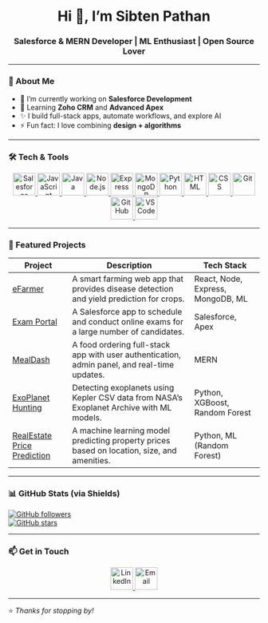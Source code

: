 <!-- HEADER / INTRO -->
<h1 align="center">Hi 👋, I’m Sibten Pathan</h1>
<h3 align="center">Salesforce & MERN Developer | ML Enthusiast | Open Source Lover</h3>

---

### 💼 About Me
- 🔭 I’m currently working on **Salesforce Development**
- 🌱 Learning **Zoho CRM** and **Advanced Apex**
- ✨ I build full-stack apps, automate workflows, and explore AI
- ⚡ Fun fact: I love combining **design + algorithms**

---

### 🛠 Tech & Tools
<p align="center">
  <a href="https://www.salesforce.com/" target="_blank">
    <img src="https://cdn.jsdelivr.net/gh/devicons/devicon/icons/salesforce/salesforce-original.svg" width="45" height="45" alt="Salesforce" />
  </a>
  <a href="https://developer.mozilla.org/en-US/docs/Web/JavaScript" target="_blank">
    <img src="https://skillicons.dev/icons?i=js" width="45" height="45" alt="JavaScript" />
  </a>
  <a href="https://www.java.com/" target="_blank">
    <img src="https://skillicons.dev/icons?i=java" width="45" height="45" alt="Java" />
  </a>
  <a href="https://nodejs.org/" target="_blank">
    <img src="https://skillicons.dev/icons?i=nodejs" width="45" height="45" alt="Node.js" />
  </a>
  <a href="https://expressjs.com/" target="_blank">
    <img src="https://skillicons.dev/icons?i=express" width="45" height="45" alt="Express" />
  </a>
  <a href="https://www.mongodb.com/" target="_blank">
    <img src="https://skillicons.dev/icons?i=mongodb" width="45" height="45" alt="MongoDB" />
  </a>
  <a href="https://www.python.org/" target="_blank">
    <img src="https://skillicons.dev/icons?i=python" width="45" height="45" alt="Python" />
  </a>
  <a href="https://developer.mozilla.org/en-US/docs/Web/HTML" target="_blank">
    <img src="https://skillicons.dev/icons?i=html" width="45" height="45" alt="HTML" />
  </a>
  <a href="https://developer.mozilla.org/en-US/docs/Web/CSS" target="_blank">
    <img src="https://skillicons.dev/icons?i=css" width="45" height="45" alt="CSS" />
  </a>
  <a href="https://git-scm.com/" target="_blank">
    <img src="https://skillicons.dev/icons?i=git" width="45" height="45" alt="Git" />
  </a>
  <a href="https://github.com/" target="_blank">
    <img src="https://skillicons.dev/icons?i=github" width="45" height="45" alt="GitHub" />
  </a>
  <a href="https://code.visualstudio.com/" target="_blank">
    <img src="https://skillicons.dev/icons?i=vscode" width="45" height="45" alt="VS Code" />
  </a>
</p>

---

### 📂 Featured Projects
| Project | Description | Tech Stack |
|---|---|---|
| [eFarmer](https://github.com/SibtenPathan/efarmer) | A smart farming web app that provides disease detection and yield prediction for crops. | React, Node, Express, MongoDB, ML |
| [Exam Portal](https://github.com/SibtenPathan/Exam-Portal) | A Salesforce app to schedule and conduct online exams for a large number of candidates. | Salesforce, Apex |
| [MealDash](https://github.com/SibtenPathan/MealDash) | A food ordering full-stack app with user authentication, admin panel, and real-time updates. | MERN |
| [ExoPlanet Hunting](https://github.com/SibtenPathan/ExoPlanet-Hunting) | Detecting exoplanets using Kepler CSV data from NASA’s Exoplanet Archive with ML models. | Python, XGBoost, Random Forest |
| [RealEstate Price Prediction](https://github.com/SibtenPathan/realestate-price-prediction) | A machine learning model predicting property prices based on location, size, and amenities. | Python, ML (Random Forest) |

---

### 📊 GitHub Stats (via Shields)
[![GitHub followers](https://img.shields.io/github/followers/SibtenPathan?label=Followers&style=social)](https://github.com/SibtenPathan)  
[![GitHub stars](https://img.shields.io/github/stars/SibtenPathan?style=social)](https://github.com/SibtenPathan?tab=repositories)

---

### 📫 Get in Touch
<p align="center">
  <a href="https://www.linkedin.com/in/sibten-pathan-98a340244" target="_blank">
    <img src="https://skillicons.dev/icons?i=linkedin" alt="LinkedIn" width="45" />
  </a>
  <a href="mailto:sibtenkhan6789@example.com" target="_blank">
    <img src="https://skillicons.dev/icons?i=gmail" alt="Email" width="45" />
  </a>
</p>

---

⭐ *Thanks for stopping by!*
